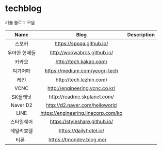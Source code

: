 # techblog
기술 블로그 모음

|      Name     |                 Blog                | Description |
|:-------------:|:-----------------------------------:|:-----------:|
| 스포카        | https://spoqa.github.io/            |             |
| 우아한 형제들 | http://woowabros.github.io/         |             |
| 카카오        | http://tech.kakao.com/              |             |
| 여기어때      | https://medium.com/yeogi-tech       |             |
| 레진          | http://tech.lezhin.com/             |             |
| VCNC          | http://engineering.vcnc.co.kr/      |             |
| SK플래닛      | http://readme.skplanet.com/         |             |
| Naver D2      | http://d2.naver.com/helloworld      |             |
| LINE          | https://engineering.linecorp.com/ko |             |
| 스타일쉐어    | https://styleshare.github.io/       |             |
| 데일리호텔    | https://dailyhotel.io/              |             |
| 티몬          |     https://tmondev.blog.me/        |             |
